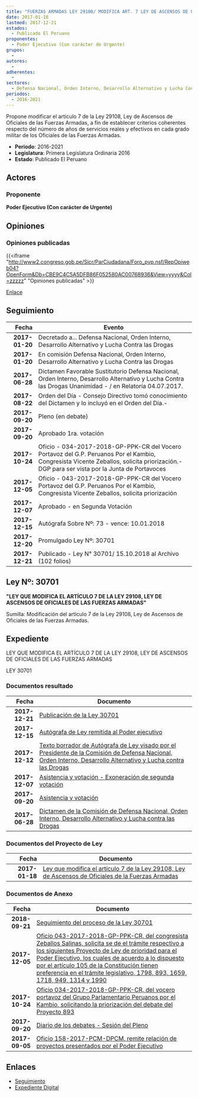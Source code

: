```yaml
---
title: "FUERZAS ARMADAS LEY 29108/ MODIFICA ART. 7 LEY DE ASCENSOS DE OFICIALES DE LAS..."
date: 2017-01-18
lastmod: 2017-12-21
estados: 
  - Publicado El Peruano
proponentes: 
  - Poder Ejecutivo (Con carácter de Urgente)
grupos: 
  - 
autores: 
  - 
adherentes: 
  - 
sectores: 
  - Defensa Nacional, Orden Interno, Desarrollo Alternativo y Lucha Contra las Drogas
periodos: 
  - 2016-2021
---
```


Propone modificar el artículo 7 de la Ley 29108, Ley de Ascensos de Oficiales de las Fuerzas Armadas, a fin de establecer criterios coherentes respecto del número de años de servicios reales y efectivos en cada grado militar de los Oficiales de las Fuerzas Armadas.

- **Periodo**: 2016-2021
- **Legislatura**: Primera Legislatura Ordinaria 2016
- **Estado**: Publicado El Peruano

## Actores

### Proponente

**Poder Ejecutivo (Con carácter de Urgente)**


## Opiniones

### Opiniones publicadas

{{<iframe "http://www2.congreso.gob.pe/Sicr/ParCiudadana/Foro_pvp.nsf/RepOpiweb04?OpenForm&Db=CBE9C4C5A5DFB86F052580AC00768936&View=yyyy&Col=zzzzz" "Opiniones publicadas" >}}

[Enlace](http://www2.congreso.gob.pe/Sicr/ParCiudadana/Foro_pvp.nsf/RepOpiweb04?OpenForm&Db=CBE9C4C5A5DFB86F052580AC00768936&View=yyyy&Col=zzzzz)

## Seguimiento

| Fecha | Evento |
|------:|--------|
| **2017-01-20** | Decretado a... Defensa Nacional, Orden Interno, Desarrollo Alternativo y Lucha Contra las Drogas|
| **2017-01-20** | En comisión Defensa Nacional, Orden Interno, Desarrollo Alternativo y Lucha Contra las Drogas|
| **2017-06-28** | Dictamen Favorable Sustitutorio Defensa Nacional, Orden Interno, Desarrollo Alternativo y Lucha Contra las Drogas Unanimidad - / en Relatoría 04.07.2017.|
| **2017-08-22** | Orden del Día - Consejo Directivo tomó conocimiento del Dictamen y lo incluyó en el Orden del Día.-|
| **2017-09-20** | Pleno (en debate)|
| **2017-09-20** | Aprobado 1ra. votación|
| **2017-10-24** | Oficio - 034-2017-2018-GP-PPK-CR del Vocero Portavoz del G.P. Peruanos Por el Kambio, Congresista Vicente Zeballos, solicita priorización.- DGP para ser vista por la Junta de Portavoces|
| **2017-12-05** | Oficio - 043-2017-2018-GP-PPK-CR del Vocero Portavoz del G.P. Peruanos Por el Kambio, Congresista Vicente Zeballos, solicita priorización|
| **2017-12-07** | Aprobado - en Segunda Votación|
| **2017-12-15** | Autógrafa Sobre Nº: 73 - vence: 10.01.2018|
| **2017-12-20** | Promulgado Ley Nº: 30701|
| **2017-12-21** | Publicado - Ley N° 30701/ 15.10.2018 al Archivo (102 folios)|

## Ley Nº: 30701

**"LEY QUE MODIFICA EL ARTÍCULO 7 DE LA LEY 29108, LEY DE ASCENSOS DE OFICIALES DE LAS FUERZAS ARMADAS"**

Sumilla: Modificación del artículo 7 de la Ley 29108, Ley de Ascensos de Oficiales de las Fuerzas Armadas.


## Expediente

LEY QUE MODIFICA EL ARTÍCULO 7 DE LA LEY 29108, LEY DE ASCENSOS DE OFICIALES DE LAS FUERZAS ARMADAS

LEY 30701


### Documentos resultado

| Fecha | Documento |
|------:|--------|
| **2017-12-21** | [Publicación de la Ley 30701](http://www.leyes.congreso.gob.pe/Documentos/2016_2021/ADLP/Normas_Legales/30701-LEY.pdf) |
| **2017-12-15** | [Autógrafa de Ley remitida al Poder ejecutivo](http://www.leyes.congreso.gob.pe/Documentos/2016_2021/ADLP/Texto_Aprobado/AU0089320171215.pdf) |
| **2017-12-12** | [Texto borrador de Autógrafa de Ley visado por el Presidente de la Comisión de Defensa Nacional, Orden Interno, Desarrollo Alternativo y Lucha contra las Drogas](http://www.leyes.congreso.gob.pe/Documentos/2016_2021/Texto_Borrador_de_Autografa/BAU0089320171212.PDF) |
| **2017-12-07** | [Asistencia y votación - Exoneración de segunda votación](http://www.leyes.congreso.gob.pe/Documentos/2016_2021/Asistencia_y_Votacion/Proyectos_de_Ley/AVS0089320171207.pdf) |
| **2017-09-20** | [Asistencia y votación](http://www.leyes.congreso.gob.pe/Documentos/2016_2021/Asistencia_y_Votacion/Proyectos_de_Ley/AV0089320170920.pdf) |
| **2017-06-28** | [Dictamen de la Comisión de Defensa Nacional, Orden Interno, Desarrollo Alternativo y Lucha contra las Drogas](http://www.leyes.congreso.gob.pe/Documentos/2016_2021/Dictamenes/Proyectos_de_Ley/00893DC07MAY20170628.PDF) |

### Documentos del Proyecto de Ley

| Fecha | Documento |
|------:|--------|
| **2017-01-18** | [Ley que modifica el artículo 7 de la Ley 29108, Ley de Ascensos de Oficiales de la Fuerzas Armadas](http://www.leyes.congreso.gob.pe/Documentos/2016_2021/Proyectos_de_Ley_y_de_Resoluciones_Legislativas/PL0089320170118.pdf) |

### Documentos de Anexo

| Fecha | Documento |
|------:|--------|
| **2018-09-21** | [Seguimiento del proceso de la Ley 30701](http://www.leyes.congreso.gob.pe/Documentos/2016_2021/Seguimiento_de_Proyectos_de_Ley/00893PL20180921.PDF) |
| **2017-12-05** | [Oficio 043-2017-2018-GP-PPK-CR, del congresista Zeballos Salinas, solicita se de el trámite respectivo a los siguientes Proyecto de Ley de prioridad para el Poder Ejecutivo, los cuales de acuerdo a lo dispuesto por el artículo 105 de la Constitución tienen preferencia en el trámite legislativo, 1798, 893, 1659, 1718, 949, 1314 y 1990](http://www.leyes.congreso.gob.pe/Documentos/2016_2021/Oficios/Grupos_Parlamentarios/OFICIO-043-2017-2018-GP-PPK-CR.pdf) |
| **2017-10-24** | [Oficio 034-2017-2018-GP-PPK-CR, del vocero portavoz del Grupo Parlamentario Peruanos por el Kambio, solicitando la priorización del debate del Proyecto 893](http://www.leyes.congreso.gob.pe/Documentos/2016_2021/Oficios/Congresistas/OFICIO-034-2017-2018-GP-PPK-CR.PDF) |
| **2017-09-20** | [Diario de los debates - Sesión del Pleno](http://www.leyes.congreso.gob.pe/Documentos/2016_2021/ADLP/Diario_Debates/30701-TDD.pdf) |
| **2017-09-05** | [Oficio 158-2017-PCM-DPCM, remite relación de proyectos presentados por el Poder Ejecutivo](http://www.leyes.congreso.gob.pe/Documentos/2016_2021/Oficios/Otras_Instituciones/OFICIO-158-2017-PCM-DPCM.PDF) |

## Enlaces 

- [Seguimiento](http://www2.congreso.gob.pe/Sicr/TraDocEstProc/CLProLey2016.nsf/f7fff46988ca05b1052578e100829cc7/80f97fd55f163bc6052580ac0077fbcd?OpenDocument)
- [Expediente Digital](http://www2.congreso.gob.pe/Sicr/TraDocEstProc/CLProLey2016.nsf/f7fff46988ca05b1052578e100829cc7/80f97fd55f163bc6052580ac0077fbcd?OpenDocument&Click=05257FB7005EB655.eb71d0cf91d8294e05256cdf006b5706/$Body/0.1C6C)
